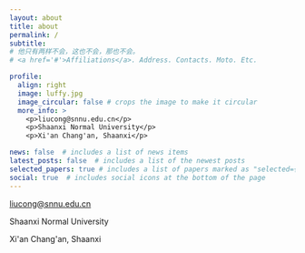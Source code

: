 ```yaml
---
layout: about
title: about
permalink: /
subtitle: 
# 他只有两样不会，这也不会，那也不会。
# <a href='#'>Affiliations</a>. Address. Contacts. Moto. Etc.

profile:
  align: right
  image: luffy.jpg
  image_circular: false # crops the image to make it circular
  more_info: >
    <p>liucong@snnu.edu.cn</p>
    <p>Shaanxi Normal University</p>
    <p>Xi'an Chang'an, Shaanxi</p>

news: false  # includes a list of news items
latest_posts: false  # includes a list of the newest posts
selected_papers: true # includes a list of papers marked as "selected={true}"
social: true  # includes social icons at the bottom of the page
---
```


liucong@snnu.edu.cn

Shaanxi Normal University

Xi'an Chang'an, Shaanxi
